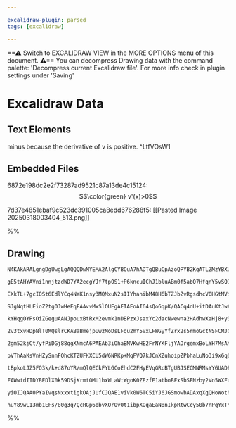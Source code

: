 ```yaml
---

excalidraw-plugin: parsed
tags: [excalidraw]

---
```

==⚠  Switch to EXCALIDRAW VIEW in the MORE OPTIONS menu of this document. ⚠== You can decompress Drawing data with the command palette: 'Decompress current Excalidraw file'. For more info check in plugin settings under 'Saving'


# Excalidraw Data

## Text Elements
minus because the derivative of v is positive. ^LtfVOsW1

## Embedded Files
6872e198dc2e2f73287ad9521c87a13de4c15124: $$\color{green}
v'(x)>0$$

7d37e4851ebaf9c523dc391005ca8edd676288f5: [[Pasted Image 20250318003404_513.png]]

%%
## Drawing
```compressed-json
N4KAkARALgngDgUwgLgAQQQDwMYEMA2AlgCYBOuA7hADTgQBuCpAzoQPYB2KqATLZMzYBXUtiRoIACyhQ4zZAHoFAc0JRJQgEYA6bGwC2CgF7N6hbEcK4OCtptbErHALRY8RMpWdx8Q1TdIEfARcZgRmBShcZQUebQAObQBmGjoghH0EDihmbgBtcDBQMBKIEm4IHgB5AFUAGQ4AKyNsAH0AYQpcIQQYHgAWNTYjVJLIWEQKwn1opH5SzG5nAEZ+

gE5tAHYAVni1nnjtzdWD7YA2ecgYJf7tpOS1+P6kncuIChJ1bluABm0f5abQ7HfqnY5vSQIQjKaTcJLLC6FSDWZTBbg/N7MKCkNgAawQ7TY+DYpAq2OszDguEC2VGpU0uGwuOUOKEHGIhOJpIk5I4lOpWSgdMgADNCPh8ABlWBoiSCDzCiBYnH4gDqn0k3GWmOxeIQ0pgsvQ8vKb1ZMI44VyaAxSIgbCp2DU1zQyx+trGEBZwjgAEliNbUHkALpv

EXkTL+7gcIQSt6EdlYCq4NaK1nsy3MQMxuN2sIIYhanibM48H6bTZJbZvRgsdhcV0HGtMVicABynDEWviPB4yyOAOrdsIzAAIukoAXuCKCGE3pphOyAKLBTLZQMht5CODEXCTwuuzaggbbI7PNZJN5EDi46Ox/BXthMqdoGf4Od5qJQISBiCIdkJsoipisEUYSJsxAvAg/SHMsCAMiKazYNsPBJMQ2BJGsbo/NseDxAWxBnCWBzxCK2yKsw7jiEG

SJgNqtHLEioZ2tgOJwHeEqFAAvvMxSlOUEgAEIAEoAI64sQo6qpK/QACq4nU+itDAuKtJwAAKqqKhM1EQNecx2osh79NoPBDp6LqoM4oKbA8TwvOZpQfMQXxoP0iKepC0Kwq6ST9G8KJGh6pTKnqnIkhUADEPCIdB/SKgyTLemyHJEhFPLkHyVI0kKYbilKMq6SahY6iqCDqi5mquqVeoGkaSpEqadrmpImaBsFkAOoyzpau6bzJX6Ab5Mxnrhrg

kYHqgOYPsOiZGeguAANJpouxBtRxM2evmk1nDBPzxJsaxYc2dacNwewna2HAdhwXaHj8+y3EkPyXsOY4Ti+qBvh+noLilK4ZIKG4jaU267vuWpHr2tzuWWPAeaU163mg02Ps+k3fQgbxwGwCY5PktEFGMJQdSTtEgyURPE9ZCNjMsfnk0xV6hFAhL6Poaj7upuO0ij946tSUCCQmjgcEBfO5p6WTEMLAFixtAukFAACCpA4hQkK4JNqN2tLqvq5r

2v3txvHDpNlT0MQslrCKABaBmejpUwzMoDsLFqu2mY5VxLFWGyYfZrx2s5rmoGctNSFCMJCq68QBWLQU1fi4XcugkXuhnPwJYyzLpqlXJkpl/I5cB+V1bpkiMhogQUbqaoalqSf6oVFTFStfitVajd2l1TqwL1HUQHn60S5tIUIJ9PBrGc8KXfW3x8HatZXTdd2oMsjxuvE9NnGsW47nun2AsetxHPEZw/IvnojuOwQQ6+s5Y3aA3+sD86rQDa74

2gm52kjCt/yfPiDGj88qgXNmcA6PAEAb3iOhaBMVKwHE2FrNYKFljYAOrgemxBoLYH7MsAYFEqIE2JvRMhTNZq4PmhAXAdRgIRgQGBKa/NPx7h/BUf8osgJvFYg6DaJtCh8UgAJdAdQoAigAGpVGYKqZY2l4C6UnJgXKhlfbLG0M8YEvZSxJDLDPV6Fklgb3uIcJIZw7gvTWJfeIB03ghyqqgfo/Q/j9A3qec4u0film9pHbyMdeC+MCtRQeoVk5

pVThAaKsVnHZySnnFOhcKTZUFKXCU5dW6NRKp+MqFVQ7kJCnXZuhoipZPbhaLuNo3i9x6q6Pqz9WSDTfnaMaE0AHXzmsmAAsu3DMlSWGS3Hp9M4ywDojMBJsOeZ00CnimddTs1FnEoXDkRPeb1b4IHvl9UBdo/rLlXEDdpoMD5bOPtDI4ejVi+P/qPNGwDpw7MdlgAJEAOYxmYKgTQCA8A/gQKgdQfzcGkEIPQPcIK/lsBFKgegqARyoBxqwKA4L

tBpkoLJZ5FQ3k/k+d87oYR/mQlQECkFYLGCoEhdC2FHyEVqGRcBTgUBJSECMNRMsYYGUADFxriksr45RKsiDKAbOgYIIpVGelrEi9wytBXCugPw3hDLcAJiYMwnWnoSTQgTAQdFKjMUJmxV8n5+KAVEqYCSpFZKKUwrhTSy1CAUUBSEFANgwlwjMuotiHoV4VUAAko4+XXl7bi4ARq0LgHAaUh9uB8WgJCTIFRBWwnmAwQgCAKCCRzsldkiSJCRR

FAWwtdIIDYBEDlX0k59DSjKrmtOMU1hxWLaWtWgoK0ZEzfE1atboBFxSbSFNzby2Vo5WXFucoykDrLa2yt1a9R5McQUktU7shtqrUUjJ46FSTpbSuytwlhAVKzOibdQ6MhVEdLU9e9TSiDunRkDlnLuX4F5Seu9+gH3ZCZSy7gbLChLp3VAVduqBXQjlaK8VkBb27oyFGpW+s2AaxCEbQZ/7T36CXOyeDiGtbJjVghpty7AOVqw7JRRrdK6kHYim

yiOIJQAA0PYaIvqsNxxxtigkOAjJUfCJQAE1viVk0W6TC5iYJ6JGSmowbADAxqXgQHoWothAnY4xEoPE/1QaIxkfdKUR7Ggo1Rv9LISBftZcFL0wLiDSgQOxGZKbjPEC6WwXBGHcCaGCCA98T9SgOdrcIiAgkiTm1IMoBkAAKPskzeCAmoNFqLfxtgAEpFRuuULGakFQQvhdQhiXgz1Ys5diwl5Lgib2Ednfic9SLODZlYaUVpCA3WJmBfLNA/ms

huY89wL13mb1EFs/80g3q7QcHGp6obvXOrOv0t1ibpXOqaEaN8nIkpRtwCcy50b7nPqYxTYye1slpP4Fk47Mjcp0jYGq1wXhP4XX6FI5MW5gD0YPK88zLEytLvgsO0SARanwDqdFOKcIMauIgC4kAA==
```
%%
